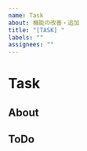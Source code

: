 ```yaml
---
name: Task
about: 機能の改善・追加
title: "[TASK] "
labels: ""
assignees: ""
---
```


# Task

## About

## ToDo
